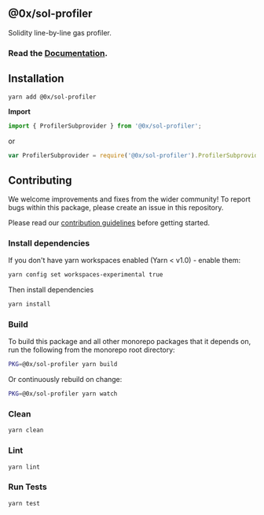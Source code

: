 ## @0x/sol-profiler

Solidity line-by-line gas profiler.

### Read the [Documentation](https://0xproject.com/docs/tools/sol-profiler).

## Installation

```bash
yarn add @0x/sol-profiler
```

**Import**

```javascript
import { ProfilerSubprovider } from '@0x/sol-profiler';
```

or

```javascript
var ProfilerSubprovider = require('@0x/sol-profiler').ProfilerSubprovider;
```

## Contributing

We welcome improvements and fixes from the wider community! To report bugs within this package, please create an issue in this repository.

Please read our [contribution guidelines](../../CONTRIBUTING.md) before getting started.

### Install dependencies

If you don't have yarn workspaces enabled (Yarn < v1.0) - enable them:

```bash
yarn config set workspaces-experimental true
```

Then install dependencies

```bash
yarn install
```

### Build

To build this package and all other monorepo packages that it depends on, run the following from the monorepo root directory:

```bash
PKG=@0x/sol-profiler yarn build
```

Or continuously rebuild on change:

```bash
PKG=@0x/sol-profiler yarn watch
```

### Clean

```bash
yarn clean
```

### Lint

```bash
yarn lint
```

### Run Tests

```bash
yarn test
```
